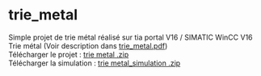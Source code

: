 # trie_metal
Simple projet de trie métal réalisé sur tia portal V16 / SIMATIC WinCC V16  
Trie métal (Voir description dans [trie_metal.pdf](./trie_metal.pdf))  
Télécharger le projet : [trie metal .zip](./trie_metal.zip)  
Télécharger la simulation : [trie metal_simulation .zip](./trie_metal_simulation.zip)  

